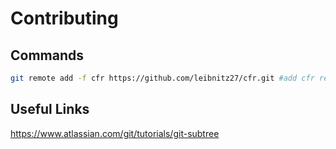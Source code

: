 # Contributing

## Commands
```bash
git remote add -f cfr https://github.com/leibnitz27/cfr.git #add cfr remote
```

## Useful Links

https://www.atlassian.com/git/tutorials/git-subtree